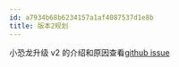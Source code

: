 ```yaml
---
id: a7934b68b6234157a1af4087537d1e8b
title: 版本2规划
---
```


小恐龙升级 v2 的介绍和原因查看[github issue](https://github.com/facebook/docusaurus/issues/789)
